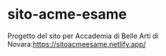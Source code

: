 # sito-acme-esame
Progetto del sito per Accademia di Belle Arti di Novara:https://sitoacmeesame.netlify.app/
